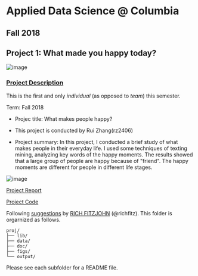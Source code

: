 # Applied Data Science @ Columbia
## Fall 2018
## Project 1: What made you happy today?

![image](figs/title.jpeg)

### [Project Description](doc/)
This is the first and only *individual* (as opposed to *team*) this semester. 

Term: Fall 2018

+ Projec title: What makes people happy?
+ This project is conducted by Rui Zhang(rz2406)

+ Project summary: In this project, I conducted a brief study of what makes people in their everyday life. I used some techniques of texting mining, analyzing key words of the happy moments. The results showed that a large group of people are happy because of "friend". The happy moments are different for people in different life stages.

![image](figs/happiness.jpeg)


[Project Report](https://github.com/TZstatsADS/Fall2018-Proj1-kathleennn/tree/master/doc/Project1.html)

[Project Code](https://github.com/TZstatsADS/Fall2018-Proj1-kathleennn/tree/master/doc/Project1.Rmd)

Following [suggestions](http://nicercode.github.io/blog/2013-04-05-projects/) by [RICH FITZJOHN](http://nicercode.github.io/about/#Team) (@richfitz). This folder is orgarnized as follows.

```
proj/
├── lib/
├── data/
├── doc/
├── figs/
└── output/
```

Please see each subfolder for a README file.
